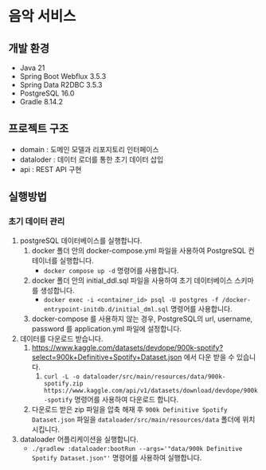 # 음악 서비스

## 개발 환경

- Java 21
- Spring Boot Webflux 3.5.3
- Spring Data R2DBC 3.5.3
- PostgreSQL 16.0
- Gradle 8.14.2

## 프로젝트 구조

- domain : 도메인 모델과 리포지토리 인터페이스
- dataloder : 데이터 로더를 통한 초기 데이터 삽입
- api : REST API 구현

## 실행방법

### 초기 데이터 관리

1. postgreSQL 데이터베이스를 실행합니다.
    1. docker 폴더 안의 docker-compose.yml 파일을 사용하여 PostgreSQL 컨테이너를 실행합니다.
        - `docker compose up -d` 명령어를 사용합니다.
    2. docker 폴더 안의 initial_ddl.sql 파일을 사용하여 초기 데이터베이스 스키마를 생성합니다.
        - `docker exec -i <container_id> psql -U postgres -f /docker-entrypoint-initdb.d/initial_dml.sql` 명령어를 사용합니다.
    3. docker-compose 를 사용하지 않는 경우, PostgreSQL의 url, username, password 를 application.yml 파일에 설정합니다.
2. 데이터를 다운로드 받습니다.
    1. https://www.kaggle.com/datasets/devdope/900k-spotify?select=900k+Definitive+Spotify+Dataset.json 에서 다운 받을 수 있습니다.
        1. `curl -L -o dataloader/src/main/resources/data/900k-spotify.zip https://www.kaggle.com/api/v1/datasets/download/devdope/900k-spotify` 명령어를 사용하여 다운로드 합니다.
    2. 다운로드 받은 zip 파일을 압축 해재 후 `900k Definitive Spotify Dataset.json` 파일을 `dataloader/src/main/resources/data` 폴더에 위치시킵니다.
3. dataloader 어플리케이션을 실행합니다.
    - `./gradlew :dataloader:bootRun --args='"data/900k Definitive Spotify Dataset.json"'` 명령어를 사용하여 실행합니다.
